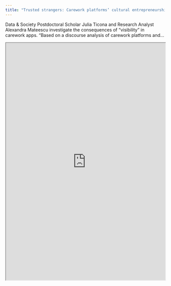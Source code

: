 ```yaml
---
title: "Trusted strangers: Carework platforms’ cultural entrepreneurship in the on-demand economy"
---
```


Data & Society Postdoctoral Scholar Julia Ticona and Research Analyst Alexandra Mateescu investigate the consequences of “visibility” in carework apps. “Based on a discourse analysis of carework platforms and...

<iframe height="750" width="100%" src="https://ewelton.github.io/ktest/wiki.html#Trusted%20strangers:%20Carework%20platforms%E2%80%99%20cultural%20entrepreneurship%20in%20the%20on-demand%20economy"></iframe>
